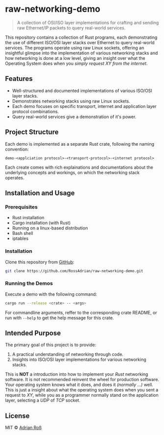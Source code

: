 # raw-networking-demo

> A collection of OSI/ISO layer implementations for crafting and sending raw Ethernet/IP packets to query real-world services.

This repository contains a collection of Rust programs, each demonstrating the use of different ISO/OSI layer stacks over Ethernet to query real-world services. The programs operate using raw Linux sockets, offering an insightful glimpse into the implementation of various networking stacks and how networking is done at a low level,
giving an insight over what the Operating System does when you *simply request XY from the internet*.

## Features

- Well-structured and documented implementations of various ISO/OSI layer stacks.
- Demonstrates networking stacks using raw Linux sockets.
- Each demo focuses on specific transport, internet and application layer protocol combinations.
- Query real-world services give a demonstration of it's power.

## Project Structure

Each demo is implemented as a separate Rust crate, following the naming convention:

```
demo-<applciation protocol>-<transport-protocol>-<internet protocol>
```

Each create comes with rich explainations and documentations about the underlying concepts and workings, on which the networking stack operates.

## Installation and Usage

### Prerequisites

- Rust installation
- Cargo installation (with Rust)
- Running on a linux-based distribution
- Bash shell
- iptables

### Installation

Clone this repository from [GitHub](https://github.com/RossAdrian/raw-networking-demo):

```bash
git clone https://github.com/RossAdrian/raw-networking-demo.git
```

### Running the Demos

Execute a demo with the following command:

```bash
cargo run --release <crate> -- <args>
```

For commandline arguments, reffer to the corresponding crate README, or run with `--help` to get the help message for this crate.

## Intended Purpose

The primary goal of this project is to provide:

1. A practical understanding of networking through code.
2. Insights into ISO/OSI layer implementations for various networking stacks.

This is **NOT** a introduction into how to implement your *Rust* networking software. It is not recommended reinvent the wheel for production software.
Your operating system knows what it does, and does it *(normally ...)* well. This is just a insight about what the operating system does when you sent
a request to *XY*, while you as a programmer normally stand on the application layer, selecting a *UDP* of *TCP* socket.

## License

MIT © [Adrian Roß](https://github.com/RossAdrian)
